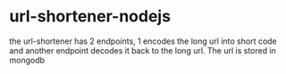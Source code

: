 # url-shortener-nodejs
the url-shortener has 2 endpoints, 1 encodes the long url into short code and another endpoint decodes it back to the long url. The
url is stored in mongodb 

